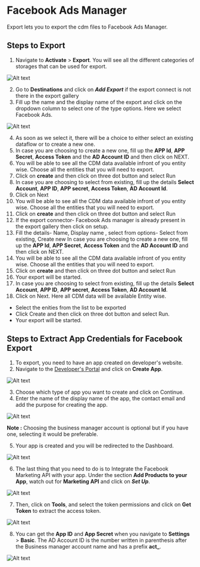 # Facebook Ads Manager

Export lets you to export the cdm files to Facebook Ads Manager.

## Steps to Export
1. Navigate to **Activate** > **Export**. You will see all the different categories of storages that can be used for export.

![Alt text](https://github.com/skypointcloud/platform/blob/master/docs/doc_snippets/Facebook%20Ads%20Manager_export.PNG)

2. Go to **Destinations** and click on ***Add Export*** if the export connect is not there in the export gallery
3. Fill up the name and the display name of the export and click on the dropdown column to select one of the type options. Here we select Facebook Ads.

![Alt text](https://github.com/skypointcloud/platform/blob/master/docs/doc_snippets/Facebook%20Ads%20Manager_export%202.PNG)

4. As soon as we select it, there will be a choice to either select an existing dataflow or to create a new one.
5. In case you are choosing to create a new one, fill up the **APP Id**, **APP Secret**, **Access Token** and the **AD Account ID** and then click on NEXT.
6. You will be able to see all the CDM data available infront of you entity wise. Choose all the entities that you will need to export.
7. Click on **create** and then click on three dot button and select Run
8. In case you are choosing to select from existing, fill up the details **Select Account**, **APP ID**, **APP secret**, **Access Token**, **AD Account Id**.
9. Click on Next
10. You will be able to see all the CDM data available infront of you entity wise. Choose all the entities that you will need to export.
11. Click on **create** and then click on three dot button and select Run
12. If the export connector- Facebook Ads manager is already present in the export gallery then click on setup.
13. Fill the details- Name, Display name , select from options- Select from existing, Create new
In case you are choosing to create a new one, fill up the **APP Id**, **APP Secret**, **Access Token** and the **AD Account ID** and then click on NEXT.
14. You will be able to see all the CDM data available infront of you entity wise. Choose all the entities that you will need to export.
15. Click on **create** and then click on three dot button and select Run
16.  Your export will be started.
17. In case you are choosing to select from existing, fill up the details **Select Account**, **APP ID**, **APP secret**, **Access Token**, **AD Account Id**.
18. Click on Next.
Here all CDM data will be available Entity wise.
 - Select the enities from the list to be exported
 - Click Create and then click on three dot button and select Run.
 - Your export will be started.

## Steps to Extract App Credentials for Facebook Export
1. To export, you need to have an app created on developer's website.
2. Navigate to the [Developer's Portal](https://developers.facebook.com/apps/) and click on **Create App**.

![Alt text](https://github.com/skypointcloud/platform/blob/master/docs/doc_snippets/fbappstep1.PNG?raw=true)

3. Choose which type of app you want to create and click on Continue.
4. Enter the name of the display name of the app, the contact email and add the purpose for creating the app.

![Alt text](https://github.com/skypointcloud/platform/blob/master/docs/doc_snippets/fbappstep2.jpg?raw=true)

**Note :** Choosing the business manager account is optional but if you have one, selecting it would be preferable.

5. Your app is created and you will be redirected to the Dashboard.

![Alt text](https://github.com/skypointcloud/platform/blob/master/docs/doc_snippets/fbappstep3.jpg?raw=true)

6. The last thing that you need to do is to Integrate the Facebook Marketing API with your app. Under the section **Add Products to your App**, watch out for **Marketing API** and click on ***Set Up***.

![Alt text](https://github.com/skypointcloud/platform/blob/master/docs/doc_snippets/fbappstep4.jpg?raw=true)


7. Then, click on **Tools**, and select the token permissions and click on **Get Token** to extract the access token.

![Alt text](https://github.com/skypointcloud/platform/blob/master/docs/doc_snippets/fbappstep5.jpg?raw=true)

8. You can get the **App ID** and **App Secret** when you navigate to **Settings** > **Basic**. The AD Account ID is the number written in parenthesis after the Business manager account name and has a prefix **act_**.

![Alt text](https://github.com/skypointcloud/platform/blob/master/docs/doc_snippets/fbappstep6.jpg?raw=true)
